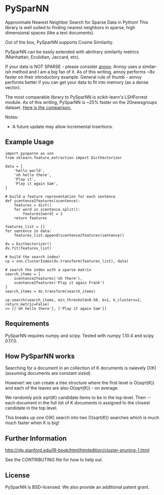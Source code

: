 # PySparNN
Approximate Nearest Neighbor Search for Sparse Data in Python! This library is well suited to finding nearest neighbors in sparse, high dimensional spaces (like a text documents). 

Out of the box, PySparNN supports Cosine Similarity.

PySparNN can be easily extended with abritrary similarity metrics (Manhattan, Eculidian, Jaccard, etc).

If your data is NOT SPARSE - please consider [annoy](https://github.com/spotify/annoy). Annoy uses a similar-ish method and I am a big fan of it. As of this writing, annoy performs ~8x faster on their introductory example. 
General rule of thumb - annoy performs better if you can get your data to fit into memory (as a dense vector).


The most comparable library to PySparNN is scikit-learn's LSHForrest module. As of this writing, PySparNN is ~25% faster on the 20newsgroups dataset. [Here is the comparison.](https://github.com/facebookresearch/pysparnn/blob/master/sparse_search_comparison.ipynb)

Notes:
* A future update may allow incremental insertions.

## Example Usage
```
import pysparnn as snn
from sklearn.feature_extraction import DictVectorizer

data = [
    'hello world',
    'oh hello there',
    'Play it',
    'Play it again Sam',
]    

# build a feature representation for each sentence
def scentence2features(scentence):
    features = dict()
    for word in scentence.split():
        features[word] = 1
    return features

features_list = []
for sentence in data:
    features_list.append(scentence2features(sentence))

dv = DictVectorizer()
dv.fit(features_list)

# build the search index!
cp = snn.ClusterIndex(dv.transform(features_list), data)

# search the index with a sparse matrix
search_items = [
    scentence2features('oh there'),
    scentence2features('Play it again Frank')
]
search_items = dv.transform(search_items)

cp.search(search_items, min_threshold=0.50, k=1, k_clusters=2, return_metric=False)
>> [['oh hello there'], ['Play it again Sam']]

```

## Requirements
PySparNN requires numpy and scipy. Tested with numpy 1.10.4 and scipy 0.17.0.

## How PySparNN works
Searching for a document in an collection of K documents is naievely O(K) (assuming documents are constant sized). 

However! we can create a tree structure where the first level is O(sqrt(K)) and each of the leaves are also O(sqrt(K)) - on average.

We randomly pick sqrt(K) candidate items to be in the top level. Then -- each document in the full list of K documents is assigned to the closest candidate in the top level.

This breaks up one O(K) search into two O(sqrt(K)) searches which is much much faster when K is big!

## Further Information
http://nlp.stanford.edu/IR-book/html/htmledition/cluster-pruning-1.html

See the CONTRIBUTING file for how to help out.

## License
PySparNN is BSD-licensed. We also provide an additional patent grant.

